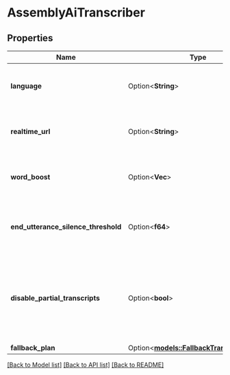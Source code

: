 # AssemblyAiTranscriber

## Properties

Name | Type | Description | Notes
------------ | ------------- | ------------- | -------------
**language** | Option<**String**> | This is the language that will be set for the transcription. | [optional]
**realtime_url** | Option<**String**> | The WebSocket URL that the transcriber connects to. | [optional]
**word_boost** | Option<**Vec<String>**> | Add up to 2500 characters of custom vocabulary. | [optional]
**end_utterance_silence_threshold** | Option<**f64**> | The duration of the end utterance silence threshold in milliseconds. | [optional]
**disable_partial_transcripts** | Option<**bool**> | Disable partial transcripts. Set to `true` to not receive partial transcripts. Defaults to `false`. | [optional]
**fallback_plan** | Option<[**models::FallbackTranscriberPlan**](FallbackTranscriberPlan.md)> |  | [optional]

[[Back to Model list]](../README.md#documentation-for-models) [[Back to API list]](../README.md#documentation-for-api-endpoints) [[Back to README]](../README.md)


